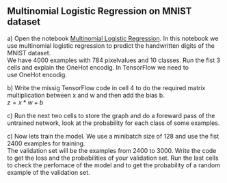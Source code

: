 ## Multinomial Logistic Regression on MNIST dataset

a) Open the notebook [Multinomial Logistic Regression](https://github.com/tensorchiefs/dl_course/blob/master/notebooks/Multinomial_Logistic_Regression.ipynb).
In this notebook we use multinomial logistic regression to predict the handwritten digits of the MNIST dataset.  
We have 4000 examples with 784 pixelvalues and 10 classes. Run the fist 3 cells and explain the OneHot encodig. In TensorFlow we need to  
use OneHot encodig. 

b) Write the missig TensorFlow code in cell 4 to do the required matrix multiplication between x and w and then add the bias b.  
$z=x*w+b$

c) Run the next two cells to store the graph and do a foreward pass of the untrained network, look at the probability for each class of some examples.

c) Now lets train the model. We use a minibatch size of 128 and use the fist 2400 examples for training.  
The validation set will be the examples from 2400 to 3000. Write the code to get the loss and the probabilities of your validation set.
Run the last cells to check the perfomace of the model and to get the probability of a random example of the validation set.